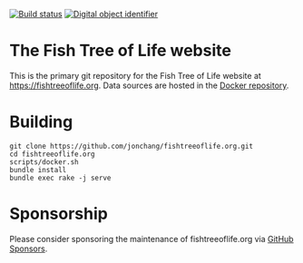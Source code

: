 [![Build status](https://github.com/jonchang/fishtreeoflife.org/workflows/Jekyll%20site%20CI/badge.svg)](https://github.com/jonchang/fishtreeoflife.org/actions)
[![Digital object identifier](https://zenodo.org/badge/DOI/10.1111/2041-210x.13182.svg)](https://doi.org/10.1111/2041-210x.13182)


# The Fish Tree of Life website

This is the primary git repository for the Fish Tree of Life website at https://fishtreeoflife.org. Data sources are hosted in the [Docker repository](https://github.com/jonchang/fishtreeoflife-docker).

# Building

```
git clone https://github.com/jonchang/fishtreeoflife.org.git
cd fishtreeoflife.org
scripts/docker.sh
bundle install
bundle exec rake -j serve
```

# Sponsorship

Please consider sponsoring the maintenance of fishtreeoflife.org via [GitHub Sponsors](https://github.com/sponsors/jonchang).
